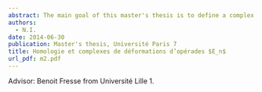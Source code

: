 ```yaml
---
abstract: The main goal of this master's thesis is to define a complex computing the cohomology of Gerstenhaber algebras and associated deformation complexes using the iterated bar construction.
authors:
  - N.I.
date: 2014-06-30
publication: Master's thesis, Université Paris 7
title: Homologie et complexes de déformations d’opérades $E_n$
url_pdf: m2.pdf
---
```


Advisor: Benoit Fresse from Université Lille 1.
